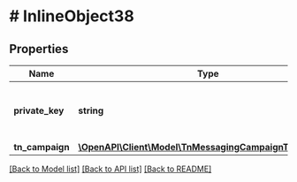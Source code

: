 # # InlineObject38

## Properties

Name | Type | Description | Notes
------------ | ------------- | ------------- | -------------
**private_key** | **string** | API key required to validate your application |
**tn_campaign** | [**\OpenAPI\Client\Model\TnMessagingCampaignTnCampaign**](TnMessagingCampaignTnCampaign.md) |  | [optional]

[[Back to Model list]](../../README.md#models) [[Back to API list]](../../README.md#endpoints) [[Back to README]](../../README.md)
